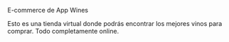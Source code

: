E-commerce de App Wines

Esto es una tienda virtual donde podrás encontrar los mejores vinos para comprar. Todo completamente online.